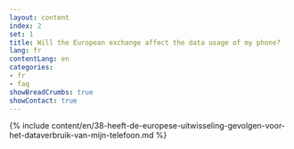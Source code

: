 ```yaml
---
layout: content
index: 2
set: 1
title: Will the European exchange affect the data usage of my phone?
lang: fr
contentLang: en
categories:
- fr
- faq
showBreadCrumbs: true
showContact: true
---
```

{% include content/en/38-heeft-de-europese-uitwisseling-gevolgen-voor-het-dataverbruik-van-mijn-telefoon.md %}
